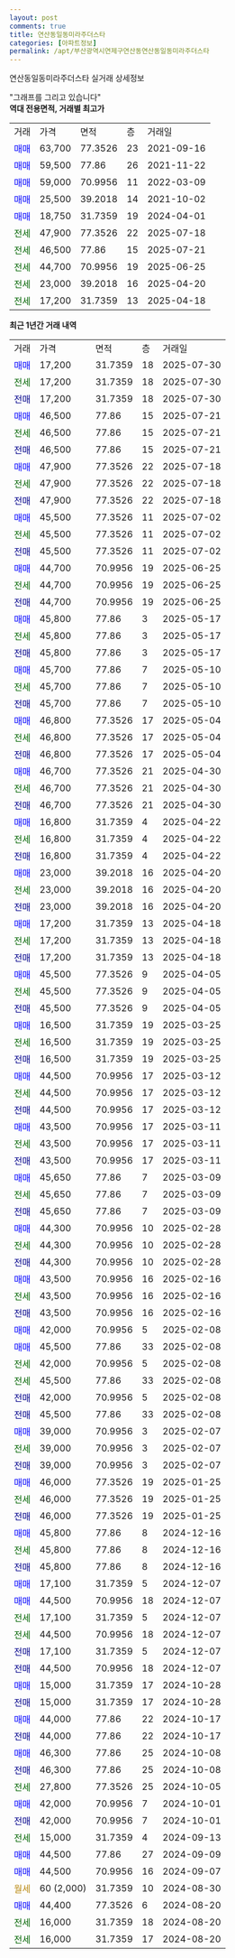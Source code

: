 ```yaml
---
layout: post
comments: true
title: 연산동일동미라주더스타
categories: [아파트정보]
permalink: /apt/부산광역시연제구연산동연산동일동미라주더스타
---
```


연산동일동미라주더스타 실거래 상세정보

<script type="text/javascript">
  google.charts.load('current', {'packages':['line', 'corechart']});
  google.charts.setOnLoadCallback(drawChart);

  function drawChart() {
    var data = new google.visualization.DataTable();
    data.addColumn('date', '거래일');
    data.addColumn('number', "매매");
    data.addColumn('number', "전세");
    data.addColumn('number', "전매");

    data.addRows([[new Date(Date.parse("2025-07-30")), 17200, null, null], [new Date(Date.parse("2025-07-30")), null, 17200, null], [new Date(Date.parse("2025-07-30")), null, null, 17200], [new Date(Date.parse("2025-07-21")), 46500, null, null], [new Date(Date.parse("2025-07-21")), null, 46500, null], [new Date(Date.parse("2025-07-21")), null, null, 46500], [new Date(Date.parse("2025-07-18")), 47900, null, null], [new Date(Date.parse("2025-07-18")), null, 47900, null], [new Date(Date.parse("2025-07-18")), null, null, 47900], [new Date(Date.parse("2025-07-02")), 45500, null, null], [new Date(Date.parse("2025-07-02")), null, 45500, null], [new Date(Date.parse("2025-07-02")), null, null, 45500], [new Date(Date.parse("2025-06-25")), 44700, null, null], [new Date(Date.parse("2025-06-25")), null, 44700, null], [new Date(Date.parse("2025-06-25")), null, null, 44700], [new Date(Date.parse("2025-05-17")), 45800, null, null], [new Date(Date.parse("2025-05-17")), null, 45800, null], [new Date(Date.parse("2025-05-17")), null, null, 45800], [new Date(Date.parse("2025-05-10")), 45700, null, null], [new Date(Date.parse("2025-05-10")), null, 45700, null], [new Date(Date.parse("2025-05-10")), null, null, 45700], [new Date(Date.parse("2025-05-04")), 46800, null, null], [new Date(Date.parse("2025-05-04")), null, 46800, null], [new Date(Date.parse("2025-05-04")), null, null, 46800], [new Date(Date.parse("2025-04-30")), 46700, null, null], [new Date(Date.parse("2025-04-30")), null, 46700, null], [new Date(Date.parse("2025-04-30")), null, null, 46700], [new Date(Date.parse("2025-04-22")), 16800, null, null], [new Date(Date.parse("2025-04-22")), null, 16800, null], [new Date(Date.parse("2025-04-22")), null, null, 16800], [new Date(Date.parse("2025-04-20")), 23000, null, null], [new Date(Date.parse("2025-04-20")), null, 23000, null], [new Date(Date.parse("2025-04-20")), null, null, 23000], [new Date(Date.parse("2025-04-18")), 17200, null, null], [new Date(Date.parse("2025-04-18")), null, 17200, null], [new Date(Date.parse("2025-04-18")), null, null, 17200], [new Date(Date.parse("2025-04-05")), 45500, null, null], [new Date(Date.parse("2025-04-05")), null, 45500, null], [new Date(Date.parse("2025-04-05")), null, null, 45500], [new Date(Date.parse("2025-03-25")), 16500, null, null], [new Date(Date.parse("2025-03-25")), null, 16500, null], [new Date(Date.parse("2025-03-25")), null, null, 16500], [new Date(Date.parse("2025-03-12")), 44500, null, null], [new Date(Date.parse("2025-03-12")), null, 44500, null], [new Date(Date.parse("2025-03-12")), null, null, 44500], [new Date(Date.parse("2025-03-11")), 43500, null, null], [new Date(Date.parse("2025-03-11")), null, 43500, null], [new Date(Date.parse("2025-03-11")), null, null, 43500], [new Date(Date.parse("2025-03-09")), 45650, null, null], [new Date(Date.parse("2025-03-09")), null, 45650, null], [new Date(Date.parse("2025-03-09")), null, null, 45650], [new Date(Date.parse("2025-02-28")), 44300, null, null], [new Date(Date.parse("2025-02-28")), null, 44300, null], [new Date(Date.parse("2025-02-28")), null, null, 44300], [new Date(Date.parse("2025-02-16")), 43500, null, null], [new Date(Date.parse("2025-02-16")), null, 43500, null], [new Date(Date.parse("2025-02-16")), null, null, 43500], [new Date(Date.parse("2025-02-08")), 42000, null, null], [new Date(Date.parse("2025-02-08")), 45500, null, null], [new Date(Date.parse("2025-02-08")), null, 42000, null], [new Date(Date.parse("2025-02-08")), null, 45500, null], [new Date(Date.parse("2025-02-08")), null, null, 42000], [new Date(Date.parse("2025-02-08")), null, null, 45500], [new Date(Date.parse("2025-02-07")), 39000, null, null], [new Date(Date.parse("2025-02-07")), null, 39000, null], [new Date(Date.parse("2025-02-07")), null, null, 39000], [new Date(Date.parse("2025-01-25")), 46000, null, null], [new Date(Date.parse("2025-01-25")), null, 46000, null], [new Date(Date.parse("2025-01-25")), null, null, 46000], [new Date(Date.parse("2024-12-16")), 45800, null, null], [new Date(Date.parse("2024-12-16")), null, 45800, null], [new Date(Date.parse("2024-12-16")), null, null, 45800], [new Date(Date.parse("2024-12-07")), 17100, null, null], [new Date(Date.parse("2024-12-07")), 44500, null, null], [new Date(Date.parse("2024-12-07")), null, 17100, null], [new Date(Date.parse("2024-12-07")), null, 44500, null], [new Date(Date.parse("2024-12-07")), null, null, 17100], [new Date(Date.parse("2024-12-07")), null, null, 44500], [new Date(Date.parse("2024-10-28")), 15000, null, null], [new Date(Date.parse("2024-10-28")), null, null, 15000], [new Date(Date.parse("2024-10-17")), 44000, null, null], [new Date(Date.parse("2024-10-17")), null, null, 44000], [new Date(Date.parse("2024-10-08")), 46300, null, null], [new Date(Date.parse("2024-10-08")), null, null, 46300], [new Date(Date.parse("2024-10-05")), null, 27800, null], [new Date(Date.parse("2024-10-01")), 42000, null, null], [new Date(Date.parse("2024-10-01")), null, null, 42000], [new Date(Date.parse("2024-09-13")), null, 15000, null], [new Date(Date.parse("2024-09-09")), 44500, null, null], [new Date(Date.parse("2024-09-07")), 44500, null, null], [new Date(Date.parse("2024-08-30")), null, null, null], [new Date(Date.parse("2024-08-20")), 44400, null, null], [new Date(Date.parse("2024-08-20")), null, 16000, null], [new Date(Date.parse("2024-08-20")), null, 16000, null]]);

    var options = {
      hAxis: {
        format: 'yyyy/MM/dd'
      },    
      lineWidth: 0,
      pointsVisible: true,    
      title: '최근 1년간 유형별 실거래가 분포',
      legend: { position: 'bottom' }
    };

    var formatter = new google.visualization.NumberFormat({pattern:'###,###'} );
    formatter.format(data, 1);
    formatter.format(data, 2);
    
    setTimeout(function() {
        var chart = new google.visualization.LineChart(document.getElementById('columnchart_material'));
        chart.draw(data, (options));
        document.getElementById('loading').style.display = 'none';
    }, 200);
  }
</script>


<div id="loading" style="z-index:20; display: block; margin-left: 0px">"그래프를 그리고 있습니다"</div>
<div id="columnchart_material" style="width: 95%; margin-left: 0px; display: block"></div>
<!-- contents start -->
<b>역대 전용면적, 거래별 최고가</b>
<table class="sortable">
    <tr>
      <td>거래</td>
      <td>가격</td>
      <td>면적</td>
      <td>층</td>
      <td>거래일</td>
    </tr>
        <tr>
          <td><a style="color: blue">매매</a></td>
          <td>63,700</td>
          <td>77.3526</td>
          <td>23</td>
          <td>2021-09-16</td>
        </tr>            <tr>
          <td><a style="color: blue">매매</a></td>
          <td>59,500</td>
          <td>77.86</td>
          <td>26</td>
          <td>2021-11-22</td>
        </tr>            <tr>
          <td><a style="color: blue">매매</a></td>
          <td>59,000</td>
          <td>70.9956</td>
          <td>11</td>
          <td>2022-03-09</td>
        </tr>            <tr>
          <td><a style="color: blue">매매</a></td>
          <td>25,500</td>
          <td>39.2018</td>
          <td>14</td>
          <td>2021-10-02</td>
        </tr>            <tr>
          <td><a style="color: blue">매매</a></td>
          <td>18,750</td>
          <td>31.7359</td>
          <td>19</td>
          <td>2024-04-01</td>
        </tr>        
        <tr>
              <td><a style="color: darkgreen">전세</a></td>
              <td>47,900</td>
              <td>77.3526</td>
              <td>22</td>
              <td>2025-07-18</td>
            </tr>            <tr>
              <td><a style="color: darkgreen">전세</a></td>
              <td>46,500</td>
              <td>77.86</td>
              <td>15</td>
              <td>2025-07-21</td>
            </tr>            <tr>
              <td><a style="color: darkgreen">전세</a></td>
              <td>44,700</td>
              <td>70.9956</td>
              <td>19</td>
              <td>2025-06-25</td>
            </tr>            <tr>
              <td><a style="color: darkgreen">전세</a></td>
              <td>23,000</td>
              <td>39.2018</td>
              <td>16</td>
              <td>2025-04-20</td>
            </tr>            <tr>
              <td><a style="color: darkgreen">전세</a></td>
              <td>17,200</td>
              <td>31.7359</td>
              <td>13</td>
              <td>2025-04-18</td>
            </tr>        
    
</table>

<b>최근 1년간 거래 내역</b>

<table class="sortable">
    <tr>
      <td>거래</td>
      <td>가격</td>
      <td>면적</td>
      <td>층</td>
      <td>거래일</td>
    </tr>
    <tr>
      <td><a style="color: blue">매매</a></td>
      <td>17,200</td>
      <td>31.7359</td>
      <td>18</td>
      <td>2025-07-30</td>
    </tr>          <tr>
      <td><a style="color: darkgreen">전세</a></td>
      <td>17,200</td>
      <td>31.7359</td>
      <td>18</td>
      <td>2025-07-30</td>
    </tr>          <tr>
      <td><a style="color: darkblue">전매</a></td>
      <td>17,200</td>
      <td>31.7359</td>
      <td>18</td>
      <td>2025-07-30</td>
    </tr>          <tr>
      <td><a style="color: blue">매매</a></td>
      <td>46,500</td>
      <td>77.86</td>
      <td>15</td>
      <td>2025-07-21</td>
    </tr>          <tr>
      <td><a style="color: darkgreen">전세</a></td>
      <td>46,500</td>
      <td>77.86</td>
      <td>15</td>
      <td>2025-07-21</td>
    </tr>          <tr>
      <td><a style="color: darkblue">전매</a></td>
      <td>46,500</td>
      <td>77.86</td>
      <td>15</td>
      <td>2025-07-21</td>
    </tr>          <tr>
      <td><a style="color: blue">매매</a></td>
      <td>47,900</td>
      <td>77.3526</td>
      <td>22</td>
      <td>2025-07-18</td>
    </tr>          <tr>
      <td><a style="color: darkgreen">전세</a></td>
      <td>47,900</td>
      <td>77.3526</td>
      <td>22</td>
      <td>2025-07-18</td>
    </tr>          <tr>
      <td><a style="color: darkblue">전매</a></td>
      <td>47,900</td>
      <td>77.3526</td>
      <td>22</td>
      <td>2025-07-18</td>
    </tr>          <tr>
      <td><a style="color: blue">매매</a></td>
      <td>45,500</td>
      <td>77.3526</td>
      <td>11</td>
      <td>2025-07-02</td>
    </tr>          <tr>
      <td><a style="color: darkgreen">전세</a></td>
      <td>45,500</td>
      <td>77.3526</td>
      <td>11</td>
      <td>2025-07-02</td>
    </tr>          <tr>
      <td><a style="color: darkblue">전매</a></td>
      <td>45,500</td>
      <td>77.3526</td>
      <td>11</td>
      <td>2025-07-02</td>
    </tr>          <tr>
      <td><a style="color: blue">매매</a></td>
      <td>44,700</td>
      <td>70.9956</td>
      <td>19</td>
      <td>2025-06-25</td>
    </tr>          <tr>
      <td><a style="color: darkgreen">전세</a></td>
      <td>44,700</td>
      <td>70.9956</td>
      <td>19</td>
      <td>2025-06-25</td>
    </tr>          <tr>
      <td><a style="color: darkblue">전매</a></td>
      <td>44,700</td>
      <td>70.9956</td>
      <td>19</td>
      <td>2025-06-25</td>
    </tr>          <tr>
      <td><a style="color: blue">매매</a></td>
      <td>45,800</td>
      <td>77.86</td>
      <td>3</td>
      <td>2025-05-17</td>
    </tr>          <tr>
      <td><a style="color: darkgreen">전세</a></td>
      <td>45,800</td>
      <td>77.86</td>
      <td>3</td>
      <td>2025-05-17</td>
    </tr>          <tr>
      <td><a style="color: darkblue">전매</a></td>
      <td>45,800</td>
      <td>77.86</td>
      <td>3</td>
      <td>2025-05-17</td>
    </tr>          <tr>
      <td><a style="color: blue">매매</a></td>
      <td>45,700</td>
      <td>77.86</td>
      <td>7</td>
      <td>2025-05-10</td>
    </tr>          <tr>
      <td><a style="color: darkgreen">전세</a></td>
      <td>45,700</td>
      <td>77.86</td>
      <td>7</td>
      <td>2025-05-10</td>
    </tr>          <tr>
      <td><a style="color: darkblue">전매</a></td>
      <td>45,700</td>
      <td>77.86</td>
      <td>7</td>
      <td>2025-05-10</td>
    </tr>          <tr>
      <td><a style="color: blue">매매</a></td>
      <td>46,800</td>
      <td>77.3526</td>
      <td>17</td>
      <td>2025-05-04</td>
    </tr>          <tr>
      <td><a style="color: darkgreen">전세</a></td>
      <td>46,800</td>
      <td>77.3526</td>
      <td>17</td>
      <td>2025-05-04</td>
    </tr>          <tr>
      <td><a style="color: darkblue">전매</a></td>
      <td>46,800</td>
      <td>77.3526</td>
      <td>17</td>
      <td>2025-05-04</td>
    </tr>          <tr>
      <td><a style="color: blue">매매</a></td>
      <td>46,700</td>
      <td>77.3526</td>
      <td>21</td>
      <td>2025-04-30</td>
    </tr>          <tr>
      <td><a style="color: darkgreen">전세</a></td>
      <td>46,700</td>
      <td>77.3526</td>
      <td>21</td>
      <td>2025-04-30</td>
    </tr>          <tr>
      <td><a style="color: darkblue">전매</a></td>
      <td>46,700</td>
      <td>77.3526</td>
      <td>21</td>
      <td>2025-04-30</td>
    </tr>          <tr>
      <td><a style="color: blue">매매</a></td>
      <td>16,800</td>
      <td>31.7359</td>
      <td>4</td>
      <td>2025-04-22</td>
    </tr>          <tr>
      <td><a style="color: darkgreen">전세</a></td>
      <td>16,800</td>
      <td>31.7359</td>
      <td>4</td>
      <td>2025-04-22</td>
    </tr>          <tr>
      <td><a style="color: darkblue">전매</a></td>
      <td>16,800</td>
      <td>31.7359</td>
      <td>4</td>
      <td>2025-04-22</td>
    </tr>          <tr>
      <td><a style="color: blue">매매</a></td>
      <td>23,000</td>
      <td>39.2018</td>
      <td>16</td>
      <td>2025-04-20</td>
    </tr>          <tr>
      <td><a style="color: darkgreen">전세</a></td>
      <td>23,000</td>
      <td>39.2018</td>
      <td>16</td>
      <td>2025-04-20</td>
    </tr>          <tr>
      <td><a style="color: darkblue">전매</a></td>
      <td>23,000</td>
      <td>39.2018</td>
      <td>16</td>
      <td>2025-04-20</td>
    </tr>          <tr>
      <td><a style="color: blue">매매</a></td>
      <td>17,200</td>
      <td>31.7359</td>
      <td>13</td>
      <td>2025-04-18</td>
    </tr>          <tr>
      <td><a style="color: darkgreen">전세</a></td>
      <td>17,200</td>
      <td>31.7359</td>
      <td>13</td>
      <td>2025-04-18</td>
    </tr>          <tr>
      <td><a style="color: darkblue">전매</a></td>
      <td>17,200</td>
      <td>31.7359</td>
      <td>13</td>
      <td>2025-04-18</td>
    </tr>          <tr>
      <td><a style="color: blue">매매</a></td>
      <td>45,500</td>
      <td>77.3526</td>
      <td>9</td>
      <td>2025-04-05</td>
    </tr>          <tr>
      <td><a style="color: darkgreen">전세</a></td>
      <td>45,500</td>
      <td>77.3526</td>
      <td>9</td>
      <td>2025-04-05</td>
    </tr>          <tr>
      <td><a style="color: darkblue">전매</a></td>
      <td>45,500</td>
      <td>77.3526</td>
      <td>9</td>
      <td>2025-04-05</td>
    </tr>          <tr>
      <td><a style="color: blue">매매</a></td>
      <td>16,500</td>
      <td>31.7359</td>
      <td>19</td>
      <td>2025-03-25</td>
    </tr>          <tr>
      <td><a style="color: darkgreen">전세</a></td>
      <td>16,500</td>
      <td>31.7359</td>
      <td>19</td>
      <td>2025-03-25</td>
    </tr>          <tr>
      <td><a style="color: darkblue">전매</a></td>
      <td>16,500</td>
      <td>31.7359</td>
      <td>19</td>
      <td>2025-03-25</td>
    </tr>          <tr>
      <td><a style="color: blue">매매</a></td>
      <td>44,500</td>
      <td>70.9956</td>
      <td>17</td>
      <td>2025-03-12</td>
    </tr>          <tr>
      <td><a style="color: darkgreen">전세</a></td>
      <td>44,500</td>
      <td>70.9956</td>
      <td>17</td>
      <td>2025-03-12</td>
    </tr>          <tr>
      <td><a style="color: darkblue">전매</a></td>
      <td>44,500</td>
      <td>70.9956</td>
      <td>17</td>
      <td>2025-03-12</td>
    </tr>          <tr>
      <td><a style="color: blue">매매</a></td>
      <td>43,500</td>
      <td>70.9956</td>
      <td>17</td>
      <td>2025-03-11</td>
    </tr>          <tr>
      <td><a style="color: darkgreen">전세</a></td>
      <td>43,500</td>
      <td>70.9956</td>
      <td>17</td>
      <td>2025-03-11</td>
    </tr>          <tr>
      <td><a style="color: darkblue">전매</a></td>
      <td>43,500</td>
      <td>70.9956</td>
      <td>17</td>
      <td>2025-03-11</td>
    </tr>          <tr>
      <td><a style="color: blue">매매</a></td>
      <td>45,650</td>
      <td>77.86</td>
      <td>7</td>
      <td>2025-03-09</td>
    </tr>          <tr>
      <td><a style="color: darkgreen">전세</a></td>
      <td>45,650</td>
      <td>77.86</td>
      <td>7</td>
      <td>2025-03-09</td>
    </tr>          <tr>
      <td><a style="color: darkblue">전매</a></td>
      <td>45,650</td>
      <td>77.86</td>
      <td>7</td>
      <td>2025-03-09</td>
    </tr>          <tr>
      <td><a style="color: blue">매매</a></td>
      <td>44,300</td>
      <td>70.9956</td>
      <td>10</td>
      <td>2025-02-28</td>
    </tr>          <tr>
      <td><a style="color: darkgreen">전세</a></td>
      <td>44,300</td>
      <td>70.9956</td>
      <td>10</td>
      <td>2025-02-28</td>
    </tr>          <tr>
      <td><a style="color: darkblue">전매</a></td>
      <td>44,300</td>
      <td>70.9956</td>
      <td>10</td>
      <td>2025-02-28</td>
    </tr>          <tr>
      <td><a style="color: blue">매매</a></td>
      <td>43,500</td>
      <td>70.9956</td>
      <td>16</td>
      <td>2025-02-16</td>
    </tr>          <tr>
      <td><a style="color: darkgreen">전세</a></td>
      <td>43,500</td>
      <td>70.9956</td>
      <td>16</td>
      <td>2025-02-16</td>
    </tr>          <tr>
      <td><a style="color: darkblue">전매</a></td>
      <td>43,500</td>
      <td>70.9956</td>
      <td>16</td>
      <td>2025-02-16</td>
    </tr>          <tr>
      <td><a style="color: blue">매매</a></td>
      <td>42,000</td>
      <td>70.9956</td>
      <td>5</td>
      <td>2025-02-08</td>
    </tr>          <tr>
      <td><a style="color: blue">매매</a></td>
      <td>45,500</td>
      <td>77.86</td>
      <td>33</td>
      <td>2025-02-08</td>
    </tr>          <tr>
      <td><a style="color: darkgreen">전세</a></td>
      <td>42,000</td>
      <td>70.9956</td>
      <td>5</td>
      <td>2025-02-08</td>
    </tr>          <tr>
      <td><a style="color: darkgreen">전세</a></td>
      <td>45,500</td>
      <td>77.86</td>
      <td>33</td>
      <td>2025-02-08</td>
    </tr>          <tr>
      <td><a style="color: darkblue">전매</a></td>
      <td>42,000</td>
      <td>70.9956</td>
      <td>5</td>
      <td>2025-02-08</td>
    </tr>          <tr>
      <td><a style="color: darkblue">전매</a></td>
      <td>45,500</td>
      <td>77.86</td>
      <td>33</td>
      <td>2025-02-08</td>
    </tr>          <tr>
      <td><a style="color: blue">매매</a></td>
      <td>39,000</td>
      <td>70.9956</td>
      <td>3</td>
      <td>2025-02-07</td>
    </tr>          <tr>
      <td><a style="color: darkgreen">전세</a></td>
      <td>39,000</td>
      <td>70.9956</td>
      <td>3</td>
      <td>2025-02-07</td>
    </tr>          <tr>
      <td><a style="color: darkblue">전매</a></td>
      <td>39,000</td>
      <td>70.9956</td>
      <td>3</td>
      <td>2025-02-07</td>
    </tr>          <tr>
      <td><a style="color: blue">매매</a></td>
      <td>46,000</td>
      <td>77.3526</td>
      <td>19</td>
      <td>2025-01-25</td>
    </tr>          <tr>
      <td><a style="color: darkgreen">전세</a></td>
      <td>46,000</td>
      <td>77.3526</td>
      <td>19</td>
      <td>2025-01-25</td>
    </tr>          <tr>
      <td><a style="color: darkblue">전매</a></td>
      <td>46,000</td>
      <td>77.3526</td>
      <td>19</td>
      <td>2025-01-25</td>
    </tr>          <tr>
      <td><a style="color: blue">매매</a></td>
      <td>45,800</td>
      <td>77.86</td>
      <td>8</td>
      <td>2024-12-16</td>
    </tr>          <tr>
      <td><a style="color: darkgreen">전세</a></td>
      <td>45,800</td>
      <td>77.86</td>
      <td>8</td>
      <td>2024-12-16</td>
    </tr>          <tr>
      <td><a style="color: darkblue">전매</a></td>
      <td>45,800</td>
      <td>77.86</td>
      <td>8</td>
      <td>2024-12-16</td>
    </tr>          <tr>
      <td><a style="color: blue">매매</a></td>
      <td>17,100</td>
      <td>31.7359</td>
      <td>5</td>
      <td>2024-12-07</td>
    </tr>          <tr>
      <td><a style="color: blue">매매</a></td>
      <td>44,500</td>
      <td>70.9956</td>
      <td>18</td>
      <td>2024-12-07</td>
    </tr>          <tr>
      <td><a style="color: darkgreen">전세</a></td>
      <td>17,100</td>
      <td>31.7359</td>
      <td>5</td>
      <td>2024-12-07</td>
    </tr>          <tr>
      <td><a style="color: darkgreen">전세</a></td>
      <td>44,500</td>
      <td>70.9956</td>
      <td>18</td>
      <td>2024-12-07</td>
    </tr>          <tr>
      <td><a style="color: darkblue">전매</a></td>
      <td>17,100</td>
      <td>31.7359</td>
      <td>5</td>
      <td>2024-12-07</td>
    </tr>          <tr>
      <td><a style="color: darkblue">전매</a></td>
      <td>44,500</td>
      <td>70.9956</td>
      <td>18</td>
      <td>2024-12-07</td>
    </tr>          <tr>
      <td><a style="color: blue">매매</a></td>
      <td>15,000</td>
      <td>31.7359</td>
      <td>17</td>
      <td>2024-10-28</td>
    </tr>          <tr>
      <td><a style="color: darkblue">전매</a></td>
      <td>15,000</td>
      <td>31.7359</td>
      <td>17</td>
      <td>2024-10-28</td>
    </tr>          <tr>
      <td><a style="color: blue">매매</a></td>
      <td>44,000</td>
      <td>77.86</td>
      <td>22</td>
      <td>2024-10-17</td>
    </tr>          <tr>
      <td><a style="color: darkblue">전매</a></td>
      <td>44,000</td>
      <td>77.86</td>
      <td>22</td>
      <td>2024-10-17</td>
    </tr>          <tr>
      <td><a style="color: blue">매매</a></td>
      <td>46,300</td>
      <td>77.86</td>
      <td>25</td>
      <td>2024-10-08</td>
    </tr>          <tr>
      <td><a style="color: darkblue">전매</a></td>
      <td>46,300</td>
      <td>77.86</td>
      <td>25</td>
      <td>2024-10-08</td>
    </tr>          <tr>
      <td><a style="color: darkgreen">전세</a></td>
      <td>27,800</td>
      <td>77.3526</td>
      <td>25</td>
      <td>2024-10-05</td>
    </tr>          <tr>
      <td><a style="color: blue">매매</a></td>
      <td>42,000</td>
      <td>70.9956</td>
      <td>7</td>
      <td>2024-10-01</td>
    </tr>          <tr>
      <td><a style="color: darkblue">전매</a></td>
      <td>42,000</td>
      <td>70.9956</td>
      <td>7</td>
      <td>2024-10-01</td>
    </tr>          <tr>
      <td><a style="color: darkgreen">전세</a></td>
      <td>15,000</td>
      <td>31.7359</td>
      <td>4</td>
      <td>2024-09-13</td>
    </tr>          <tr>
      <td><a style="color: blue">매매</a></td>
      <td>44,500</td>
      <td>77.86</td>
      <td>27</td>
      <td>2024-09-09</td>
    </tr>          <tr>
      <td><a style="color: blue">매매</a></td>
      <td>44,500</td>
      <td>70.9956</td>
      <td>16</td>
      <td>2024-09-07</td>
    </tr>          <tr>
      <td><a style="color: darkgoldenrod">월세</a></td>
      <td>60 (2,000)</td>
      <td>31.7359</td>
      <td>10</td>
      <td>2024-08-30</td>
    </tr>          <tr>
      <td><a style="color: blue">매매</a></td>
      <td>44,400</td>
      <td>77.3526</td>
      <td>6</td>
      <td>2024-08-20</td>
    </tr>          <tr>
      <td><a style="color: darkgreen">전세</a></td>
      <td>16,000</td>
      <td>31.7359</td>
      <td>18</td>
      <td>2024-08-20</td>
    </tr>          <tr>
      <td><a style="color: darkgreen">전세</a></td>
      <td>16,000</td>
      <td>31.7359</td>
      <td>17</td>
      <td>2024-08-20</td>
    </tr>      </table>
<!-- contents end -->    

